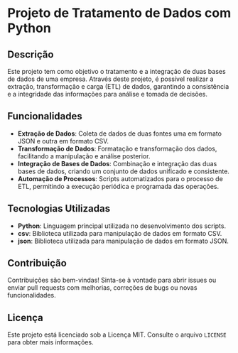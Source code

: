 # Projeto de Tratamento de Dados com Python

## Descrição

Este projeto tem como objetivo o tratamento e a integração de duas bases de dados de uma empresa. Através deste projeto, é possível realizar a extração, transformação e carga (ETL) de dados, garantindo a consistência e a integridade das informações para análise e tomada de decisões.

## Funcionalidades

- **Extração de Dados**: Coleta de dados de duas fontes uma em formato JSON e outra em formato CSV.
- **Transformação de Dados**: Formatação e transformação dos dados, facilitando a manipulação e análise posterior.
- **Integração de Bases de Dados**: Combinação e integração das duas bases de dados, criando um conjunto de dados unificado e consistente.
- **Automação de Processos**: Scripts automatizados para o processo de ETL, permitindo a execução periódica e programada das operações.

## Tecnologias Utilizadas

- **Python**: Linguagem principal utilizada no desenvolvimento dos scripts.
- **csv**: Biblioteca utilizada para manipulação de dados em formato CSV.
- **json**: Biblioteca utilizada para manipulação de dados em formato JSON.

## Contribuição

Contribuições são bem-vindas! Sinta-se à vontade para abrir issues ou enviar pull requests com melhorias, correções de bugs ou novas funcionalidades.

## Licença

Este projeto está licenciado sob a Licença MIT. Consulte o arquivo `LICENSE` para obter mais informações.
